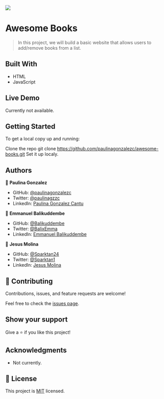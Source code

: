 ![](https://img.shields.io/badge/Microverse-blueviolet)

# Awesome Books

> In this project, we will build a basic website that allows users to add/remove books from a list.

## Built With

- HTML
- JavaScript

## Live Demo

Currently not available.

## Getting Started

To get a local copy up and running:

Clone the repo
git clone https://github.com/paulinagonzalezc/awesome-books.git
Set it up localy.

## Authors

👤 **Paulina Gonzalez**

- GitHub: [@paulinagonzalezc](https://github.com/paulinagonzalezc)
- Twitter: [@paulinagzzc](https://twitter.com/paulinagzzc)
- LinkedIn: [Paulina Gonzalez Cantu]()

👤 **Emmanuel Balikuddembe**

- GitHub: [@Balikuddembe](https://github.com/Balikuddembe)
- Twitter: [@BalixEmma](https://twitter.com/BalixEmma)
- LinkedIn: [Emmanuel Balikuddembe](https://www.linkedin.com/in/emmanuel-balikuddembe-763765b2/)

👤 **Jesus Molina**

- GitHub: [@Sparktan24](https://github.com/Sparktan24)
- Twitter: [@Sparktan1](https://twitter.com/Sparktan1)
- LinkedIn: [Jesus Molina](https://www.linkedin.com/in/jesus-molina-2b104424a/)

## 🤝 Contributing

Contributions, issues, and feature requests are welcome!

Feel free to check the [issues page](https://github.com/paulinagonzalezc/awesome-books/issues).

## Show your support

Give a ⭐️ if you like this project!

## Acknowledgments

- Not currently.

## 📝 License

This project is [MIT](./LICENSE) licensed.
